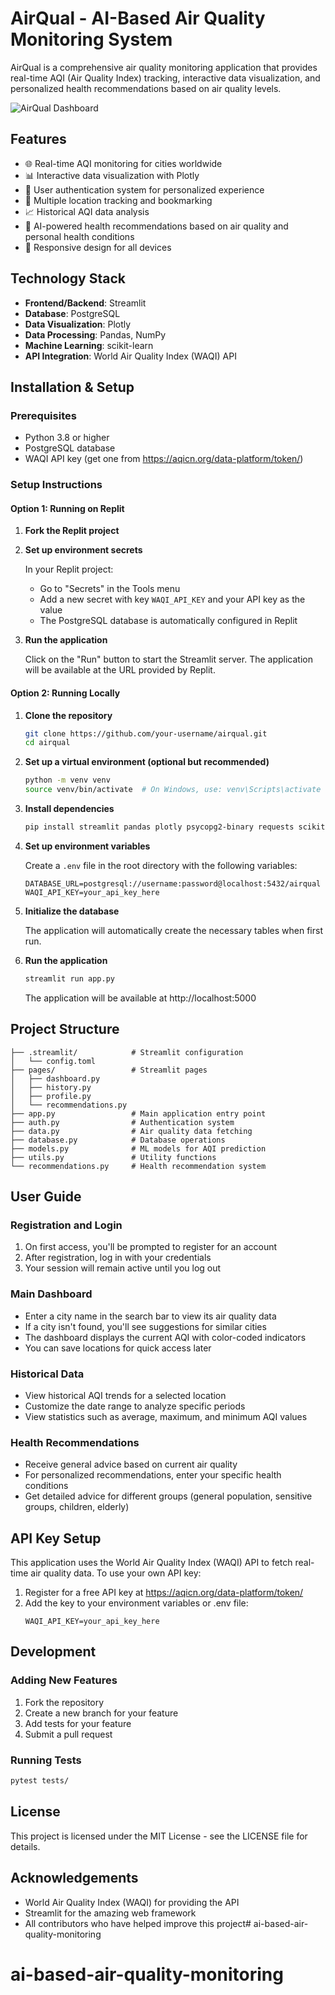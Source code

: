# AirQual - AI-Based Air Quality Monitoring System

AirQual is a comprehensive air quality monitoring application that provides real-time AQI (Air Quality Index) tracking, interactive data visualization, and personalized health recommendations based on air quality levels.

![AirQual Dashboard](https://cdn-icons-png.flaticon.com/512/4107/4107793.png)

## Features

- 🌐 Real-time AQI monitoring for cities worldwide
- 📊 Interactive data visualization with Plotly
- 👤 User authentication system for personalized experience
- 📍 Multiple location tracking and bookmarking
- 📈 Historical AQI data analysis
- 🧠 AI-powered health recommendations based on air quality and personal health conditions
- 📱 Responsive design for all devices

## Technology Stack

- **Frontend/Backend**: Streamlit
- **Database**: PostgreSQL
- **Data Visualization**: Plotly
- **Data Processing**: Pandas, NumPy
- **Machine Learning**: scikit-learn
- **API Integration**: World Air Quality Index (WAQI) API

## Installation & Setup

### Prerequisites

- Python 3.8 or higher
- PostgreSQL database
- WAQI API key (get one from https://aqicn.org/data-platform/token/)

### Setup Instructions

#### Option 1: Running on Replit

1. **Fork the Replit project**

2. **Set up environment secrets**

   In your Replit project:
   - Go to "Secrets" in the Tools menu
   - Add a new secret with key `WAQI_API_KEY` and your API key as the value
   - The PostgreSQL database is automatically configured in Replit

3. **Run the application**

   Click on the "Run" button to start the Streamlit server.
   The application will be available at the URL provided by Replit.

#### Option 2: Running Locally

1. **Clone the repository**

   ```bash
   git clone https://github.com/your-username/airqual.git
   cd airqual
   ```

2. **Set up a virtual environment (optional but recommended)**

   ```bash
   python -m venv venv
   source venv/bin/activate  # On Windows, use: venv\Scripts\activate
   ```

3. **Install dependencies**

   ```bash
   pip install streamlit pandas plotly psycopg2-binary requests scikit-learn python-dotenv trafilatura
   ```

4. **Set up environment variables**

   Create a `.env` file in the root directory with the following variables:

   ```
   DATABASE_URL=postgresql://username:password@localhost:5432/airqual
   WAQI_API_KEY=your_api_key_here
   ```

5. **Initialize the database**

   The application will automatically create the necessary tables when first run.

6. **Run the application**

   ```bash
   streamlit run app.py
   ```

   The application will be available at http://localhost:5000

## Project Structure

```
├── .streamlit/            # Streamlit configuration
│   └── config.toml
├── pages/                 # Streamlit pages
│   ├── dashboard.py
│   ├── history.py
│   ├── profile.py
│   └── recommendations.py
├── app.py                 # Main application entry point
├── auth.py                # Authentication system
├── data.py                # Air quality data fetching
├── database.py            # Database operations
├── models.py              # ML models for AQI prediction
├── utils.py               # Utility functions
└── recommendations.py     # Health recommendation system
```

## User Guide

### Registration and Login

1. On first access, you'll be prompted to register for an account
2. After registration, log in with your credentials
3. Your session will remain active until you log out

### Main Dashboard

- Enter a city name in the search bar to view its air quality data
- If a city isn't found, you'll see suggestions for similar cities
- The dashboard displays the current AQI with color-coded indicators
- You can save locations for quick access later

### Historical Data

- View historical AQI trends for a selected location
- Customize the date range to analyze specific periods
- View statistics such as average, maximum, and minimum AQI values

### Health Recommendations

- Receive general advice based on current air quality
- For personalized recommendations, enter your specific health conditions
- Get detailed advice for different groups (general population, sensitive groups, children, elderly)

## API Key Setup

This application uses the World Air Quality Index (WAQI) API to fetch real-time air quality data. To use your own API key:

1. Register for a free API key at https://aqicn.org/data-platform/token/
2. Add the key to your environment variables or .env file:
   ```
   WAQI_API_KEY=your_api_key_here
   ```

## Development

### Adding New Features

1. Fork the repository
2. Create a new branch for your feature
3. Add tests for your feature
4. Submit a pull request

### Running Tests

```bash
pytest tests/
```

## License

This project is licensed under the MIT License - see the LICENSE file for details.

## Acknowledgements

- World Air Quality Index (WAQI) for providing the API
- Streamlit for the amazing web framework
- All contributors who have helped improve this project# ai-based-air-quality-monitoring
# ai-based-air-quality-monitoring
